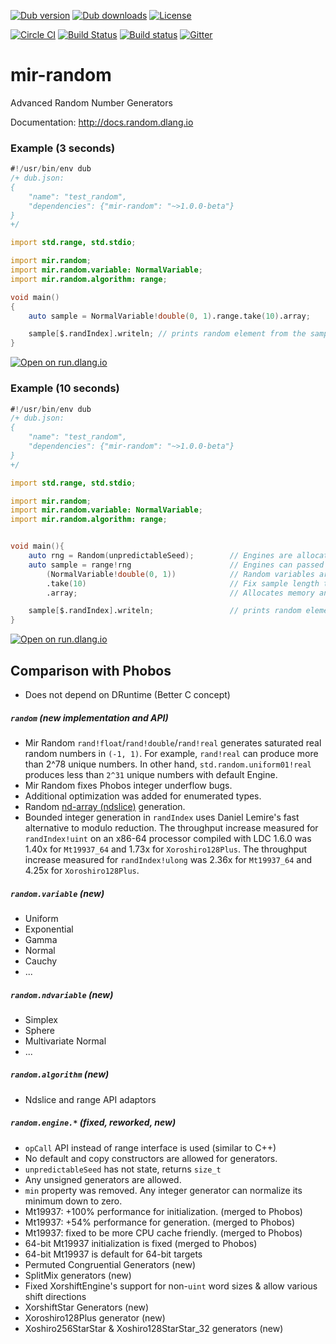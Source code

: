 [![Dub version](https://img.shields.io/dub/v/mir-random.svg)](http://code.dlang.org/packages/mir-random)
[![Dub downloads](https://img.shields.io/dub/dt/mir-random.svg)](http://code.dlang.org/packages/mir-random)
[![License](https://img.shields.io/dub/l/mir-random.svg)](http://code.dlang.org/packages/mir-random)

[![Circle CI](https://circleci.com/gh/libmir/mir-random.svg?style=svg)](https://circleci.com/gh/libmir/mir-random)
[![Build Status](https://travis-ci.org/libmir/mir-random.svg?branch=master)](https://travis-ci.org/libmir/mir-random)
[![Build status](https://ci.appveyor.com/api/projects/status/github/libmir/mir-random?svg=true)](https://ci.appveyor.com/project/9il/mir-random/branch/master)
[![Gitter](https://img.shields.io/gitter/room/libmir/public.svg)](https://gitter.im/libmir/public)


# mir-random
Advanced Random Number Generators

Documentation: http://docs.random.dlang.io

### Example (3 seconds)
```d
#!/usr/bin/env dub
/+ dub.json:
{
    "name": "test_random",
    "dependencies": {"mir-random": "~>1.0.0-beta"}
}
+/

import std.range, std.stdio;

import mir.random;
import mir.random.variable: NormalVariable;
import mir.random.algorithm: range;

void main()
{
    auto sample = NormalVariable!double(0, 1).range.take(10).array;

    sample[$.randIndex].writeln; // prints random element from the sample
}
```

[![Open on run.dlang.io](https://img.shields.io/badge/run.dlang.io-open-blue.svg)](https://run.dlang.io/is/mTVJL6)


### Example (10 seconds)
```d
#!/usr/bin/env dub
/+ dub.json:
{
    "name": "test_random",
    "dependencies": {"mir-random": "~>1.0.0-beta"}
}
+/

import std.range, std.stdio;

import mir.random;
import mir.random.variable: NormalVariable;
import mir.random.algorithm: range;


void main(){
    auto rng = Random(unpredictableSeed);        // Engines are allocated on stack or global
    auto sample = range!rng                      // Engines can passed to algorithms by alias or by pointer
        (NormalVariable!double(0, 1))            // Random variables are passed by value
        .take(10)                                // Fix sample length to 10 elements (Input Range API)
        .array;                                  // Allocates memory and performs computation

    sample[$.randIndex].writeln;                 // prints random element from the sample
}
```

[![Open on run.dlang.io](https://img.shields.io/badge/run.dlang.io-open-blue.svg)](https://run.dlang.io/is/F1Iucp)


## Comparison with Phobos
 - Does not depend on DRuntime (Better C concept)

##### `random` (new implementation and API)
 - Mir Random `rand!float`/`rand!double`/`rand!real` generates saturated real random numbers in `(-1, 1)`. For example, `rand!real` can produce more than 2^78 unique numbers. In other hand, `std.random.uniform01!real` produces less than `2^31` unique numbers with default Engine.
 - Mir Random fixes Phobos integer underflow bugs.
 - Additional optimization was added for enumerated types.
 - Random [nd-array (ndslice)](https://github.com/libmir/mir-algorithm) generation.
 - Bounded integer generation in `randIndex` uses Daniel Lemire's fast alternative to modulo reduction. The throughput increase measured for `randIndex!uint` on an x86-64 processor compiled with LDC 1.6.0 was 1.40x for `Mt19937_64` and 1.73x for `Xoroshiro128Plus`. The throughput increase measured for `randIndex!ulong` was 2.36x for `Mt19937_64` and 4.25x for `Xoroshiro128Plus`.

##### `random.variable` (new)
 - Uniform
 - Exponential
 - Gamma
 - Normal
 - Cauchy
 - ...

##### `random.ndvariable` (new)
 - Simplex
 - Sphere
 - Multivariate Normal
 - ...

##### `random.algorithm` (new)
 - Ndslice and range API adaptors

##### `random.engine.*` (fixed, reworked, new)
 - `opCall` API instead of range interface is used (similar to C++)
 - No default and copy constructors are allowed for generators.
 - `unpredictableSeed` has not state, returns `size_t`
 - Any unsigned generators are allowed.
 - `min` property was removed. Any integer generator can normalize its minimum down to zero.
 - Mt19937: +100% performance for initialization. (merged to Phobos)
 - Mt19937: +54% performance for generation. (merged to Phobos)
 - Mt19937: fixed to be more CPU cache friendly. (merged to Phobos)
 - 64-bit Mt19937 initialization is fixed (merged to Phobos)
 - 64-bit Mt19937 is default for 64-bit targets
 - Permuted Congruential Generators (new)
 - SplitMix generators (new)
 - Fixed XorshiftEngine's support for non-`uint` word sizes & allow various shift directions
 - XorshiftStar Generators (new)
 - Xoroshiro128Plus generator (new)
 - Xoshiro256StarStar & Xoshiro128StarStar_32 generators (new)
